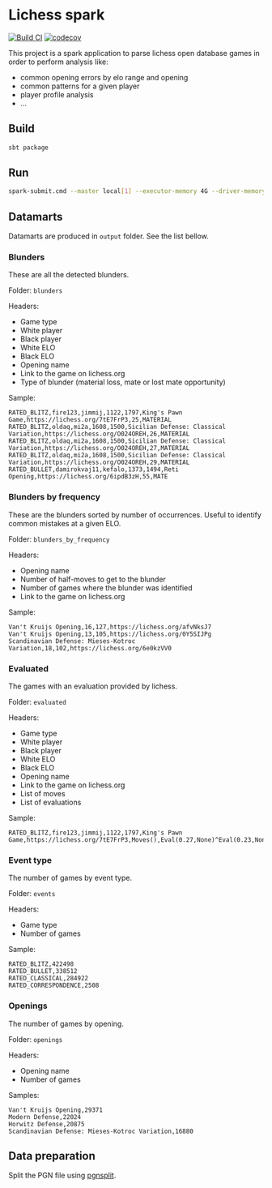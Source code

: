 # Lichess spark

[![Build CI](https://github.com/FrequentlyMissedDeadlines/lichess-spark/actions/workflows/build.yml/badge.svg?branch=main)](https://github.com/FrequentlyMissedDeadlines/lichess-spark/actions/workflows/build.yml)
[![codecov](https://codecov.io/gh/FrequentlyMissedDeadlines/lichess-spark/branch/main/graph/badge.svg?token=UHTP0I020N)](https://codecov.io/gh/FrequentlyMissedDeadlines/lichess-spark)

This project is a spark application to parse lichess open database games in order to perform analysis like:
* common opening errors by elo range and opening
* common patterns for a given player
* player profile analysis
* ...

## Build
``` bash
sbt package
```

## Run
``` bash
spark-submit.cmd --master local[1] --executor-memory 4G --driver-memory 4G target/scala-2.13/lichess-spark_2.13-0.1.0-SNAPSHOT.jar data
```

## Datamarts
Datamarts are produced in `output` folder. See the list bellow.
### Blunders
These are all the detected blunders.

Folder: `blunders`

Headers:
* Game type
* White player
* Black player
* White ELO
* Black ELO
* Opening name
* Link to the game on lichess.org
* Type of blunder (material loss, mate or lost mate opportunity)

Sample:
```
RATED_BLITZ,fire123,jimmij,1122,1797,King's Pawn Game,https://lichess.org/7tE7FrP3,25,MATERIAL
RATED_BLITZ,oldaq,mi2a,1608,1500,Sicilian Defense: Classical Variation,https://lichess.org/O024OREH,26,MATERIAL
RATED_BLITZ,oldaq,mi2a,1608,1500,Sicilian Defense: Classical Variation,https://lichess.org/O024OREH,27,MATERIAL
RATED_BLITZ,oldaq,mi2a,1608,1500,Sicilian Defense: Classical Variation,https://lichess.org/O024OREH,29,MATERIAL
RATED_BULLET,damirokvaj11,kefalo,1373,1494,Reti Opening,https://lichess.org/6ipdB3zH,55,MATE
```

### Blunders by frequency
These are the blunders sorted by number of occurrences. Useful to identify common mistakes at a given ELO.

Folder: `blunders_by_frequency`

Headers:
* Opening name
* Number of half-moves to get to the blunder
* Number of games where the blunder was identified
* Link to the game on lichess.org

Sample:
```
Van't Kruijs Opening,16,127,https://lichess.org/afvNksJ7
Van't Kruijs Opening,13,105,https://lichess.org/0Y5SIJPg
Scandinavian Defense: Mieses-Kotroc Variation,18,102,https://lichess.org/6e0kzVV0
```

### Evaluated
The games with an evaluation provided by lichess.

Folder: `evaluated`

Headers:
* Game type
* White player
* Black player
* White ELO
* Black ELO
* Opening name
* Link to the game on lichess.org
* List of moves
* List of evaluations

Sample:
```
RATED_BLITZ,fire123,jimmij,1122,1797,King's Pawn Game,https://lichess.org/7tE7FrP3,Moves(),Eval(0.27,None)^Eval(0.23,None)^Eval(-0.65,None)^Eval(-0.72,None)^Eval(-0.69,None)^Eval(-0.72,None)^Eval(-0.91,None)^Eval(-0.73,None)^Eval(-0.82,None)^Eval(-0.82,None)^Eval(-1.05,None)^Eval(-0.48,None)^Eval(-0.81,None)^Eval(-0.36,None)^Eval(-0.63,None)^Eval(-0.46,None)^Eval(-0.57,None)^Eval(-0.32,None)^Eval(-2.58,None)^Eval(-1.07,None)^Eval(-1.15,None)^Eval(-0.42,None)^Eval(-0.59,None)^Eval(-0.48,None)^Eval(-11.0,None)^Eval(-10.84,None)
```

### Event type
The number of games by event type.

Folder: `events`

Headers:
* Game type
* Number of games

Sample:
```
RATED_BLITZ,422498
RATED_BULLET,338512
RATED_CLASSICAL,284922
RATED_CORRESPONDENCE,2508
```

### Openings
The number of games by opening.

Folder: `openings`

Headers:
* Opening name
* Number of games

Samples:
```
Van't Kruijs Opening,29371
Modern Defense,22024
Horwitz Defense,20875
Scandinavian Defense: Mieses-Kotroc Variation,16880
```

## Data preparation
Split the PGN file using [pgnsplit](https://github.com/cyanfish/pgnsplit).